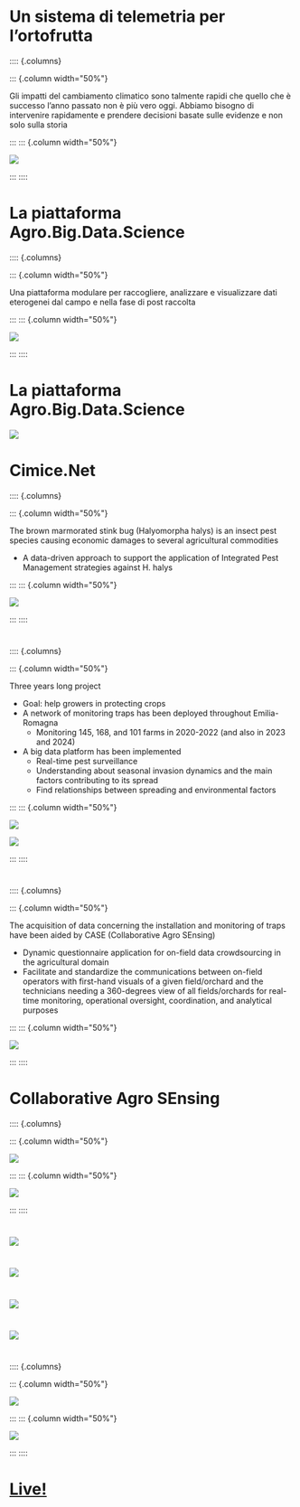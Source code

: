 # Un sistema di telemetria per l’ortofrutta

:::: {.columns}

::: {.column width="50%"}

Gli impatti del cambiamento climatico sono talmente rapidi che quello che è successo l’anno passato non è più vero oggi. Abbiamo bisogno di intervenire rapidamente e prendere decisioni basate sulle evidenze e non solo sulla storia

:::
::: {.column width="50%"}

![](./img/cimice/controlroom.png)

:::
::::

# La piattaforma Agro.Big.Data.Science

:::: {.columns}

::: {.column width="50%"}

Una piattaforma modulare per raccogliere, analizzare e visualizzare dati eterogenei dal campo e nella fase di post raccolta


:::
::: {.column width="50%"}

![](./img/cimice/abds.svg)

:::
::::

# La piattaforma Agro.Big.Data.Science

<img src="./img/cimice/durezza.png" class="center">

# Cimice.Net

:::: {.columns}

::: {.column width="50%"}

The brown marmorated stink bug (Halyomorpha halys) is an insect pest species causing economic damages to several agricultural commodities

- A data-driven approach to support the application of Integrated Pest Management strategies against H. halys

:::
::: {.column width="50%"}

![](./img/cimice/cimice.png)

:::
::::

#

:::: {.columns}

::: {.column width="50%"}

Three years long project

- Goal: help growers in protecting crops
- A network of monitoring traps has been deployed throughout Emilia-Romagna
    - Monitoring 145, 168, and 101 farms in 2020-2022 (and also in 2023 and 2024)
- A big data platform has been implemented
    - Real-time pest surveillance
    - Understanding about seasonal invasion dynamics and the main factors contributing to its spread
    - Find relationships between spreading and environmental factors

:::
::: {.column width="50%"}

![](./img/cimice/trap.png)

![](./img/cimice/timeline.png)

:::
::::

#

:::: {.columns}

::: {.column width="50%"}

The acquisition of data concerning the installation and monitoring of traps have been aided by CASE (Collaborative Agro SEnsing)

- Dynamic questionnaire application for on-field data crowdsourcing in the agricultural domain
- Facilitate and standardize the communications between on-field operators with first-hand visuals of a given field/orchard and the technicians needing a 360-degrees view of all fields/orchards for real-time monitoring, operational oversight, coordination, and analytical purposes


:::
::: {.column width="50%"}

![](./img/cimice/tableau.png)

:::
::::

# Collaborative Agro SEnsing

:::: {.columns}

::: {.column width="50%"}

![](./img/cimice/case1.png)


:::
::: {.column width="50%"}

![](./img/cimice/case2.png)

:::
::::

# 

<img src="./img/cimice/case3.png" class="center">

# 

<img src="./img/cimice/case4.png" class="center">

# 

<img src="./img/cimice/case5.png" class="center">

# 

<img src="./img/cimice/case8.png" class="center">

# 

:::: {.columns}

::: {.column width="50%"}

![](./img/cimice/case6.png)


:::
::: {.column width="50%"}

![](./img/cimice/case7.png)

:::
::::

# [Live!](https://big.csr.unibo.it/cimice/)